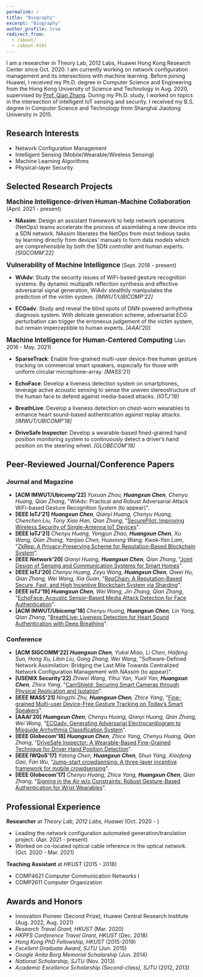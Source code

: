 ```yaml
---
permalink: /
title: "Biography"
excerpt: "Biography"
author_profile: true
redirect_from: 
  - /about/
  - /about.html
---
```


I am a researcher in Theory Lab, 2012 Labs, Huawei Hong Kong Research Center since Oct. 2020. I am currently working on network configuration management and its intersections with machine learning.
Before joining Huawei, I received my Ph.D. degree in Computer Science and Engineering from the Hong Kong University of Science and Technology in Aug. 2020, supervised by [Prof. Qian Zhang](https://www.cse.ust.hk/~qianzh/). During my Ph.D. study, I worked on topics in the intersection of intelligent IoT sensing and security. 
I received my B.S. degree in Computer Science and Technology from Shanghai Jiaotong University in 2015. 

## Research Interests
- Network Configuration Management
- Intelligent Sensing (Mobile/Wearable/Wireless Sensing) 
- Machine Learning Algorithms
- Physical-layer Security 

## Selected Research Projects
<big>**Machine Intelligence-driven Human-Machine Collaboration**</big> (April. 2021 - present)

- **NAssim**: Design an assistant framework to help network operations (NetOps) teams accelerate the process of assimilating a new device into a SDN network. NAssim liberates the NetOps from most tedious tasks by learning directly from devices’ manuals to form data models which are comprehensible by both the SDN controller and human experts. *[SIGCOMM’22]*

<big>**Vulnerability of Machine Intelligence**</big> 
(Sept. 2018 - present)

- **WiAdv**: Study the security issues of WiFi-based gesture recognition systems. By dynamic multipath reflection synthesis and effective adversarial signal generation, WiAdv stealthily manipulates the prediction of the victim system. *[IMWUT/UBICOMP’22]*

- **ECGadv**: Study and reveal the blind spots of DNN-powered arrhythmia diagnosis system. With delicate generation scheme, adversarial ECG perturbation can trigger the erroneous judgement of the victim system, but remain imperceptible to human experts. *[AAAI’20]*

<big>**Machine Intelligence for Human-Centered Computing**</big> (Jan. 2016 - May. 2021)

- **SparseTrack**: Enable fine-grained multi-user device-free human gesture tracking on commercial smart speakers, especially for those with uniform circular microphone-array. *[MASS’21]*

- **EchoFace**: Develop a liveness detection system on smartphones, leverage active acoustic sensing to sense the uneven stereostructure of the human face to defend against media-based attacks. *[IOTJ’19]*

- **BreathLive**: Develop a liveness detection on chest-worn wearables to enhance heart sound-based authentication against replay attacks. *[IMWUT/UBICOMP’18]*

- **DriveSafe Inspector**: Develop a wearable-based fined-grained hand position monitoring system to continuously detect a driver’s hand position on the steering wheel. *[GLOBECOM’18]*

## Peer-Reviewed Journal/Conference Papers

### Journal and Magazine
- **[ACM IMWUT/Ubicomp'22]** *Yuxuan Zhou, **Huangxun Chen**, Chenyu Huang, Qian Zhang*, "WiAdv: Practical and Robust Adversarial Attack WiFi-based Gesture Recognition System (to appear)". 
- **[IEEE IoTJ'21]** ***Huangxun Chen**, Qianyi Huang, Chenyu Huang, Chenchen Liu, Tony Xiao Han, Qian Zhang*, "[SecurePilot: Improving Wireless Security of Single-Antenna IoT Devices](https://ieeexplore.ieee.org/document/9427993/)".
- **[IEEE IoTJ'21]** *Chenyu Huang, Yongjun Zhao, **Huangxun Chen**, Xu Wang, Qian Zhang, Yanjiao Chen, Huaxiong Wang, Kwok-Yan Lam*, "[ZkRep: A Privacy-Preserving Scheme for Reputation-Based Blockchain System](https://ieeexplore.ieee.org/abstract/document/9521236)".
- **[IEEE Network'20]** *Qianyi Huang, **Huangxun Chen**, Qian Zhang*, "[Joint Design of Sensing and Communication Systems for Smart Homes](https://ieeexplore.ieee.org/document/9143269)".
- **[IEEE IoTJ'20]** *Chenyu Huang, Zeyu Wang, **Huangxun Chen**, Qiwei Hu, Qian Zhang, Wei Wang, Xia Guan*, "[RepChain: A Reputation-Based Secure, Fast, and High Incentive Blockchain System via Sharding](https://ieeexplore.ieee.org/abstract/document/9211723/)". 
- **[IEEE IoTJ'19]** ***Huangxun Chen**, Wei Wang, Jin Zhang, Qian Zhang*, "[EchoFace: Acoustic Sensor-Based Media Attack Detection for Face Authentication](https://ieeexplore.ieee.org/document/8932608/)".
- **[ACM IMWUT/Ubicomp'18]** *Chenyu Huang, **Huangxun Chen**, Lin Yang, Qian Zhang*, "[BreathLive: Liveness Detection for Heart Sound Authentication with Deep Breathing](https://dl.acm.org/doi/10.1145/3191744)".  

### Conference 
- **[ACM SIGCOMM'22]** ***Huangxun Chen**, Yukai Miao, Li Chen, Haifeng Sun, Hong Xu, Libin Liu, Gong Zhang, Wei Wang*, "Software-Defined Network Assimilation: Bridging the Last Mile Towards Centralized Network Configuration Management with NAssim (to appear)". 
- **[USENIX Security'22]** *Zhiwei Wang, Yihui Yan, Yueli Yan, **Huangxun Chen**, Zhice Yang*, "[CamShield: Securing Smart Cameras through Physical Replication and
Isolation](https://www.usenix.org/conference/usenixsecurity22/presentation/wang-zhiwei)". 
- **[IEEE MASS'21]** *Ningzhi Zhu, **Huangxun Chen**, Zhice Yang*, "[Fine-grained Multi-user Device-Free Gesture Tracking on Today’s Smart Speakers](https://ieeexplore.ieee.org/document/9637756)". 
- **[AAAI'20]** ***Huangxun Chen**, Chenyu Huang, Qianyi Huang, Qian Zhang, Wei Wang*, "[ECGadv: Generating Adversarial Electrocardiogram to Misguide Arrhythmia Classification System](https://ojs.aaai.org/index.php/AAAI/article/view/5748/5604)". 
- **[IEEE Globecom'18]** ***Huangxun Chen**, Zhice Yang, Chenyu Huang, Qian Zhang*, "[DriveSafe Inspector: A Wearable-Based Fine-Grained Technique for Driver Hand Position Detection](https://ieeexplore.ieee.org/document/8647653)". 
- **[IEEE IWQoS'17]** *Yatong Chen, **Huangxun Chen**, Shuo Yang, Xiaofeng Gao, Fan Wu*, "[Jump-start crowdsensing: A three-layer incentive framework for mobile crowdsensing](https://ieeexplore.ieee.org/document/7969168)".
- **[IEEE Globecom'17]** *Chenyu Huang, Zhice Yang, **Huangxun Chen**, Qian Zhang*, "[Signing in the Air w/o Constraints: Robust Gesture-Based Authentication for Wrist Wearables](http://ieeexplore.ieee.org/document/8253995/)".

## Professional Experience

**Researcher** at *Theory Lab, 2012 Labs, Huawei* (Oct. 2020 - )

- Leading the network configuration automated generation/translation project. (Apr. 2021 - present)
- Worked on co-located optical cable inference in the optical network. (Oct. 2020 - Mar. 2021)


**Teaching Assistant** at *HKUST* (2015 - 2018)

- COMP4621 Computer Communication Networks I
- COMP2611 Computer Organization 

## Awards and Honors
- Innovation Pioneer (Second Prize), Huawei Central Research Institute (Aug. 2022, Aug. 2021)
- *Research Travel Grant, HKUST* (Mar. 2020)
- *HKPFS Conference Travel Grant, HKUST* (Dec. 2018)
- *Hong Kong PhD Fellowship, HKUST* (2015-2019)
- *Excellent Graduate Award, SJTU* (Jun. 2015)
- *Google Anita Borg Memorial Scholarship* (Jun. 2014)
- *National Scholarship, SJTU* (Nov. 2013)
- *Academic Excellence Scholarship (Second-class), SJTU* (2012, 2013)



